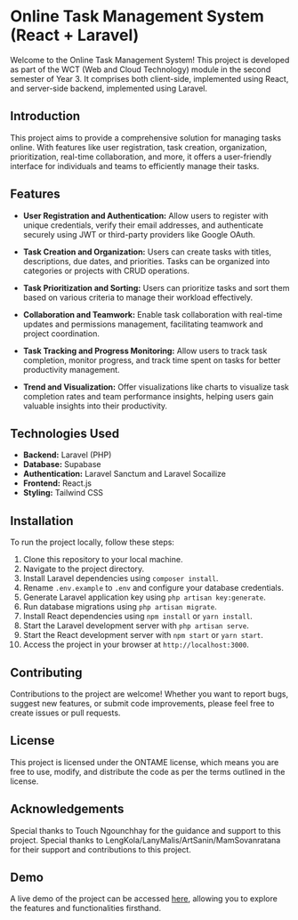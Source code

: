 # Online Task Management System (React + Laravel)

Welcome to the Online Task Management System! This project is developed as part of the WCT (Web and Cloud Technology) module in the second semester of Year 3. It comprises both client-side, implemented using React, and server-side backend, implemented using Laravel.

## Introduction

This project aims to provide a comprehensive solution for managing tasks online. With features like user registration, task creation, organization, prioritization, real-time collaboration, and more, it offers a user-friendly interface for individuals and teams to efficiently manage their tasks.

## Features

- **User Registration and Authentication:** Allow users to register with unique credentials, verify their email addresses, and authenticate securely using JWT or third-party providers like Google OAuth.
  
- **Task Creation and Organization:** Users can create tasks with titles, descriptions, due dates, and priorities. Tasks can be organized into categories or projects with CRUD operations.

- **Task Prioritization and Sorting:** Users can prioritize tasks and sort them based on various criteria to manage their workload effectively.

- **Collaboration and Teamwork:** Enable task collaboration with real-time updates and permissions management, facilitating teamwork and project coordination.

- **Task Tracking and Progress Monitoring:** Allow users to track task completion, monitor progress, and track time spent on tasks for better productivity management.

- **Trend and Visualization:** Offer visualizations like charts to visualize task completion rates and team performance insights, helping users gain valuable insights into their productivity.


## Technologies Used

- **Backend:** Laravel (PHP)
- **Database:** Supabase
- **Authentication:** Laravel Sanctum and Laravel Socailize
- **Frontend:** React.js
- **Styling:** Tailwind CSS

## Installation

To run the project locally, follow these steps:

1. Clone this repository to your local machine.
2. Navigate to the project directory.
3. Install Laravel dependencies using `composer install`.
4. Rename `.env.example` to `.env` and configure your database credentials.
5. Generate Laravel application key using `php artisan key:generate`.
6. Run database migrations using `php artisan migrate`.
7. Install React dependencies using `npm install` or `yarn install`.
8. Start the Laravel development server with `php artisan serve`.
9. Start the React development server with `npm start` or `yarn start`.
10. Access the project in your browser at `http://localhost:3000`.

## Contributing

Contributions to the project are welcome! Whether you want to report bugs, suggest new features, or submit code improvements, please feel free to create issues or pull requests.

## License

This project is licensed under the ONTAME license, which means you are free to use, modify, and distribute the code as per the terms outlined in the license.

## Acknowledgements

Special thanks to Touch Ngounchhay for the guidance and support to this project.
Special thanks to LengKola/LanyMalis/ArtSanin/MamSovanratana for their support and contributions to this project.

## Demo

A live demo of the project can be accessed [here](link-to-live-demo), allowing you to explore the features and functionalities firsthand.

